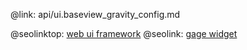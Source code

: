 @link: api/ui.baseview_gravity_config.md

@seolinktop: [web ui framework](https://webix.com)
@seolink: [gage widget](https://webix.com/widget/gage/)